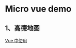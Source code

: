 # Micro vue demo

## 1、高德地图

[Vue 中使用](https://lbs.amap.com/api/javascript-api-v2/guide/abc/amap-vue)
